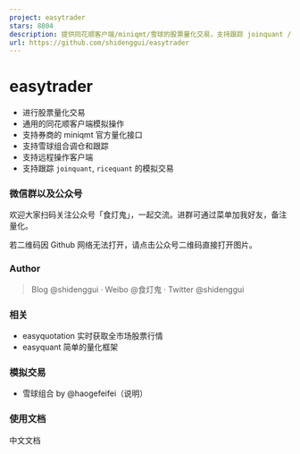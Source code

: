 ```yaml
---
project: easytrader
stars: 8804
description: 提供同花顺客户端/miniqmt/雪球的股票量化交易，支持跟踪 joinquant /ricequant 模拟交易 和 实盘雪球组合
url: https://github.com/shidenggui/easytrader
---
```


easytrader
==========

-   进行股票量化交易
-   通用的同花顺客户端模拟操作
-   支持券商的 miniqmt 官方量化接口
-   支持雪球组合调仓和跟踪
-   支持远程操作客户端
-   支持跟踪 `joinquant`, `ricequant` 的模拟交易

### 微信群以及公众号

欢迎大家扫码关注公众号「食灯鬼」，一起交流。进群可通过菜单加我好友，备注量化。

若二维码因 Github 网络无法打开，请点击公众号二维码直接打开图片。

### Author

> Blog @shidenggui · Weibo @食灯鬼 · Twitter @shidenggui

### 相关

-   easyquotation 实时获取全市场股票行情
-   easyquant 简单的量化框架

### 模拟交易

-   雪球组合 by @haogefeifei（说明）

### 使用文档

中文文档
